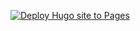 [![Deploy Hugo site to Pages](https://github.com/ysoo/ysoo.github.io/actions/workflows/hugo.yaml/badge.svg)](https://github.com/ysoo/ysoo.github.io/actions/workflows/hugo.yaml)